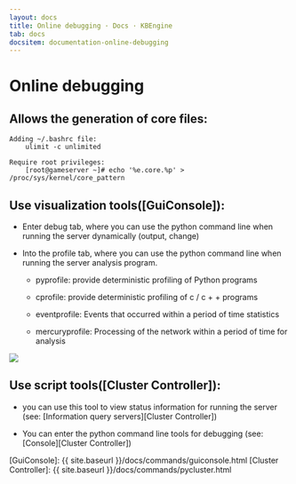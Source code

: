 ```yaml
---
layout: docs
title: Online debugging · Docs · KBEngine
tab: docs
docsitem: documentation-online-debugging
---
```


Online debugging
====================

Allows the generation of core files:
--------------------------------------

	Adding ~/.bashrc file:
		ulimit -c unlimited
	
	Require root privileges:
		[root@gameserver ~]# echo '%e.core.%p' > /proc/sys/kernel/core_pattern


Use visualization tools([GuiConsole]):
--------------------------------------

* Enter debug tab, where you can use the python command line when running the server dynamically (output, change)

* Into the profile tab, where you can use the python command line when running the server analysis program.

	* pyprofile: provide deterministic profiling of Python programs

	* cprofile: provide deterministic profiling of c / c + + programs

	* eventprofile: Events that occurred within a period of time statistics

	* mercuryprofile: Processing of the network within a period of time for analysis

<img class="screenshots-img" src="{{ site.baseurl }}/assets/img/screenshots/guiconsole_debug.jpg">

Use script tools([Cluster Controller]):
--------------------------------------

* you can use this tool to view status information for running the server (see: [Information query servers][Cluster Controller])

* You can enter the python command line tools for debugging (see: [Console][Cluster Controller])


[GuiConsole]: {{ site.baseurl }}/docs/commands/guiconsole.html
[Cluster Controller]: {{ site.baseurl }}/docs/commands/pycluster.html